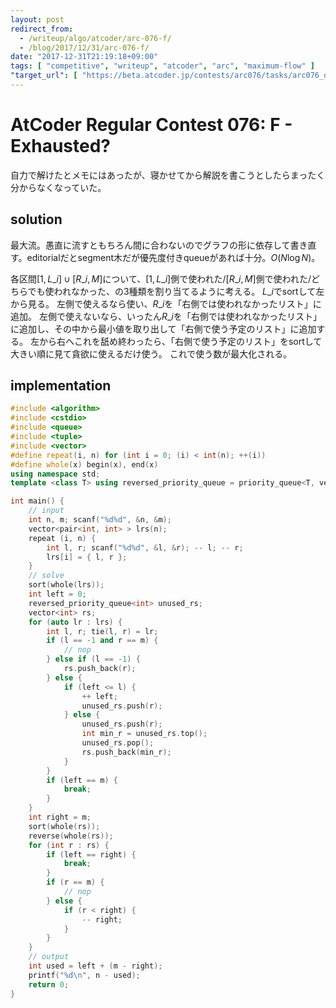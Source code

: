 ```yaml
---
layout: post
redirect_from:
  - /writeup/algo/atcoder/arc-076-f/
  - /blog/2017/12/31/arc-076-f/
date: "2017-12-31T21:19:18+09:00"
tags: [ "competitive", "writeup", "atcoder", "arc", "maximum-flow" ]
"target_url": [ "https://beta.atcoder.jp/contests/arc076/tasks/arc076_d" ]
---
```


# AtCoder Regular Contest 076: F - Exhausted?

自力で解けたとメモにはあったが、寝かせてから解説を書こうとしたらまったく分からなくなっていた。

## solution

最大流。愚直に流すともちろん間に合わないのでグラフの形に依存して書き直す。editorialだとsegment木だが優先度付きqueueがあれば十分。$O(N \log N)$。

各区間$[1, L\_i] \cup [R\_i, M]$について、$[1, L\_i]$側で使われた/$[R\_i, M]$側で使われた/どちらでも使われなかった、の$3$種類を割り当てるように考える。
$L\_i$でsortして左から見る。
左側で使えるなら使い、$R\_i$を「右側では使われなかったリスト」に追加。
左側で使えないなら、いったん$R\_i$を「右側では使われなかったリスト」に追加し、その中から最小値を取り出して「右側で使う予定のリスト」に追加する。
左から右へこれを舐め終わったら、「右側で使う予定のリスト」をsortして大きい順に見て貪欲に使えるだけ使う。
これで使う数が最大化される。

## implementation

``` c++
#include <algorithm>
#include <cstdio>
#include <queue>
#include <tuple>
#include <vector>
#define repeat(i, n) for (int i = 0; (i) < int(n); ++(i))
#define whole(x) begin(x), end(x)
using namespace std;
template <class T> using reversed_priority_queue = priority_queue<T, vector<T>, greater<T> >;

int main() {
    // input
    int n, m; scanf("%d%d", &n, &m);
    vector<pair<int, int> > lrs(n);
    repeat (i, n) {
        int l, r; scanf("%d%d", &l, &r); -- l; -- r;
        lrs[i] = { l, r };
    }
    // solve
    sort(whole(lrs));
    int left = 0;
    reversed_priority_queue<int> unused_rs;
    vector<int> rs;
    for (auto lr : lrs) {
        int l, r; tie(l, r) = lr;
        if (l == -1 and r == m) {
            // nop
        } else if (l == -1) {
            rs.push_back(r);
        } else {
            if (left <= l) {
                ++ left;
                unused_rs.push(r);
            } else {
                unused_rs.push(r);
                int min_r = unused_rs.top();
                unused_rs.pop();
                rs.push_back(min_r);
            }
        }
        if (left == m) {
            break;
        }
    }
    int right = m;
    sort(whole(rs));
    reverse(whole(rs));
    for (int r : rs) {
        if (left == right) {
            break;
        }
        if (r == m) {
            // nop
        } else {
            if (r < right) {
                -- right;
            }
        }
    }
    // output
    int used = left + (m - right);
    printf("%d\n", n - used);
    return 0;
}
```
